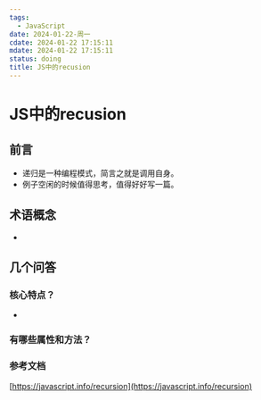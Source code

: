 ```yaml
---
tags:
  - JavaScript
date: 2024-01-22-周一
cdate: 2024-01-22 17:15:11
mdate: 2024-01-22 17:15:11
status: doing
title: JS中的recusion
---
```

# JS中的recusion
## 前言
- 递归是一种编程模式，简言之就是调用自身。
- 例子空闲的时候值得思考，值得好好写一篇。

## 术语概念
- 
## 几个问答
### 核心特点？
- 
### 有哪些属性和方法？

### 参考文档
[https://javascript.info/recursion](https://javascript.info/recursion)


